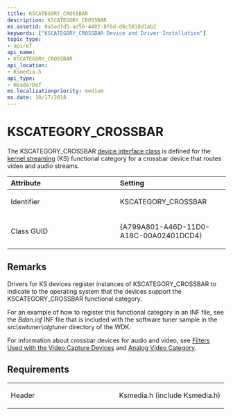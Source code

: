 ```yaml
---
title: KSCATEGORY_CROSSBAR
description: KSCATEGORY_CROSSBAR
ms.assetid: 0a5edfd5-ad50-4402-8f6d-d6c5018d1ab2
keywords: ["KSCATEGORY_CROSSBAR Device and Driver Installation"]
topic_type:
- apiref
api_name:
- KSCATEGORY_CROSSBAR
api_location:
- Ksmedia.h
api_type:
- HeaderDef
ms.localizationpriority: medium
ms.date: 10/17/2018
---
```


# KSCATEGORY_CROSSBAR


The KSCATEGORY_CROSSBAR [device interface class](https://docs.microsoft.com/windows-hardware/drivers/install/device-interface-classes) is defined for the [kernel streaming](https://docs.microsoft.com/windows-hardware/drivers/stream/streaming-minidrivers2) (KS) functional category for a crossbar device that routes video and audio streams.

<table>
<colgroup>
<col width="50%" />
<col width="50%" />
</colgroup>
<thead>
<tr class="header">
<th align="left">Attribute</th>
<th align="left">Setting</th>
</tr>
</thead>
<tbody>
<tr class="odd">
<td align="left"><p>Identifier</p></td>
<td align="left"><p>KSCATEGORY_CROSSBAR</p></td>
</tr>
<tr class="even">
<td align="left"><p>Class GUID</p></td>
<td align="left"><p>{A799A801-A46D-11D0-A18C-00A02401DCD4}</p></td>
</tr>
</tbody>
</table>

 

Remarks
-------

Drivers for KS devices register instances of KSCATEGORY_CROSSBAR to indicate to the operating system that the devices support the KSCATEGORY_CROSSBAR functional category.

For an example of how to register this functional category in an INF file, see the *Bdan.inf* INF file that is included with the software tuner sample in the *src\\swtuner\\algtuner* directory of the WDK.

For information about crossbar devices for audio and video, see [Filters Used with the Video Capture Devices](https://docs.microsoft.com/windows-hardware/drivers/stream/filters-used-with-the-video-capture-devices) and [Analog Video Category](https://docs.microsoft.com/windows-hardware/drivers/stream/analog-video-category).

Requirements
------------

<table>
<colgroup>
<col width="50%" />
<col width="50%" />
</colgroup>
<tbody>
<tr class="odd">
<td align="left"><p>Header</p></td>
<td align="left">Ksmedia.h (include Ksmedia.h)</td>
</tr>
</tbody>
</table>

 

 






